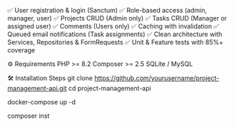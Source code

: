✅ User registration & login (Sanctum)
✅ Role-based access (admin, manager, user)
✅ Projects CRUD (Admin only)
✅ Tasks CRUD (Manager or assigned user)
✅ Comments (Users only)
✅ Caching with invalidation
✅ Queued email notifications (Task assignments)
✅ Clean architecture with Services, Repositories & FormRequests
✅ Unit & Feature tests with 85%+ coverage


⚙️ Requirements
PHP >= 8.2
Composer >= 2.5
SQLite / MySQL

🛠️ Installation Steps
git clone https://github.com/yourusername/project-management-api.git
cd project-management-api


docker-compose up -d

composer inst
